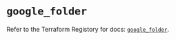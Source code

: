 # `google_folder`

Refer to the Terraform Registory for docs: [`google_folder`](https://registry.terraform.io/providers/hashicorp/google-beta/5.2.0/docs/resources/google_folder).
